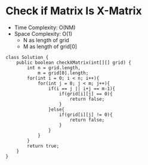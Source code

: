 # Check if Matrix Is X-Matrix

- Time Complexity: O(NM)
- Space Complexity: O(1)
  - N as length of grid
  - M as length of grid[0]

```
class Solution {
    public boolean checkXMatrix(int[][] grid) {
        int n = grid.length,
            m = grid[0].length;
        for(int i = 0; i < n; i++){
            for(int j = 0; j < m; j++){
                if(i == j || i+j == m-1){
                    if(grid[i][j] == 0){
                        return false;
                    }
                }else{
                    if(grid[i][j] != 0){
                        return false;
                    }
                }
            }
        }
        return true;
    }
}
```
